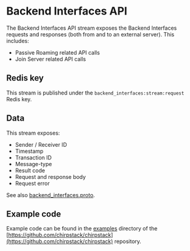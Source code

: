 # Backend Interfaces API

The Backend Interfaces API stream exposes the Backend Interfaces requests
and responses (both from and to an external server). This includes:

* Passive Roaming related API calls
* Join Server related API calls

## Redis key

This stream is published under the `backend_interfaces:stream:request` Redis key.

## Data

This stream exposes:

* Sender / Receiver ID
* Timestamp
* Transaction ID
* Message-type
* Result code
* Request and response body
* Request error

See also [backend_interfaces.proto](https://github.com/chirpstack/chirpstack/blob/master/api/proto/stream/backend_interfaces.proto).

## Example code

Example code can be found in the [examples](https://github.com/chirpstack/chirpstack/tree/master/examples)
directory of the [https://github.com/chirpstack/chirpstack](https://github.com/chirpstack/chirpstack)
repository.